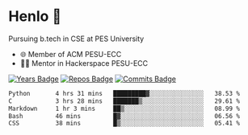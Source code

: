 
# Henlo 🌊

Pursuing b.tech in CSE at PES University

 - 🌐 Member of ACM PESU-ECC
 - 👨‍💻 Mentor in Hackerspace PESU-ECC

 [![Years Badge](https://badges.pufler.dev/years/bwaklog)](https://badges.pufler.dev) 
 [![Repos Badge](https://badges.pufler.dev/repos/bwaklog)](https://badges.pufler.dev)
 [![Commits Badge](https://badges.pufler.dev/commits/monthly/bwaklog)](https://badges.pufler.dev)

<!--START_SECTION:waka-->

```txt
Python       4 hrs 31 mins   █████████▓░░░░░░░░░░░░░░░   38.53 %
C            3 hrs 28 mins   ███████▒░░░░░░░░░░░░░░░░░   29.61 %
Markdown     1 hr 3 mins     ██▒░░░░░░░░░░░░░░░░░░░░░░   08.99 %
Bash         46 mins         █▓░░░░░░░░░░░░░░░░░░░░░░░   06.56 %
CSS          38 mins         █▒░░░░░░░░░░░░░░░░░░░░░░░   05.41 %
```

<!--END_SECTION:waka-->
